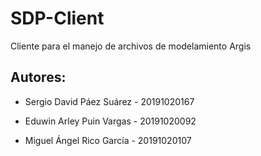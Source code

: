 # SDP-Client

Cliente para el manejo de archivos de modelamiento Argis


## Autores:

- Sergio David Páez Suárez - 20191020167

- Eduwin Arley Puin Vargas - 20191020092

- Miguel Ángel Rico García - 20191020107
